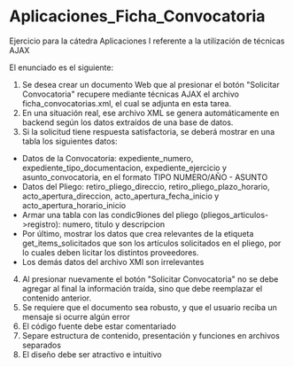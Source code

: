 # Aplicaciones_Ficha_Convocatoria
Ejercicio para la cátedra Aplicaciones I referente a la utilización de técnicas AJAX

El enunciado es el siguiente:
1. Se desea crear un documento Web que al presionar el botón "Solicitar Convocatoria" recupere mediante técnicas AJAX  el archivo ficha_convocatorias.xml, el cual se adjunta en esta tarea.
2. En una situación real, ese archivo XML se genera automáticamente en backend según los datos extraídos de una base de datos.
3. Si la solicitud tiene respuesta satisfactoria, se deberá mostrar en una tabla los siguientes datos:
- Datos de la Convocatoria: expediente_numero, expediente_tipo_documentacion, expediente_ejercicio y asunto_convocatoria, en el formato TIPO NUMERO/AÑO - ASUNTO
- Datos del Pliego: retiro_pliego_direccio, retiro_pliego_plazo_horario, acto_apertura_direccion, acto_apertura_fecha_inicio y acto_apertura_horario_inicio
- Armar una tabla con las condic9iones del pliego (pliegos_articulos->registro): numero, titulo y descripcion
- Por último, mostrar los datos que crea relevantes de la etiqueta get_items_solicitados que son los artículos solicitados en el pliego, por lo cuales deben licitar los distintos proveedores.
- Los demás datos del archivo XMl son irrelevantes
4. Al presionar nuevamente el botón "Solicitar Convocatoria" no se debe agregar al final la información traída, sino que debe reemplazar el contenido anterior.
5. Se requiere que el documento sea robusto, y que el usuario reciba un mensaje si ocurre algún error
6. El código fuente debe estar comentariado
7. Separe estructura de contenido, presentación y funciones en archivos separados
8. El diseño debe ser atractivo e intuitivo
